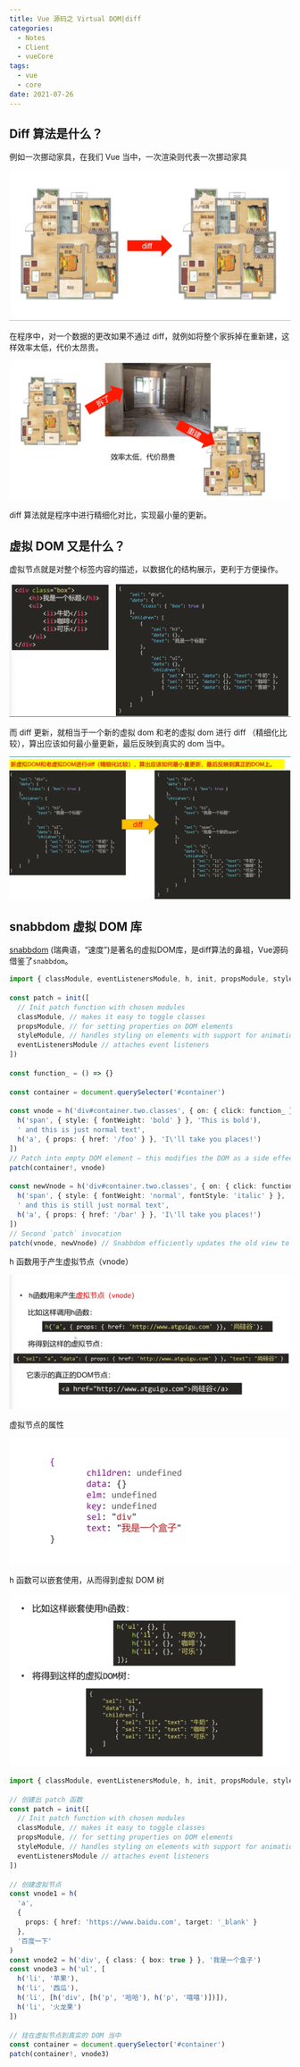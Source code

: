 ```yaml
---
title: Vue 源码之 Virtual DOM|diff
categories:
  - Notes
  - Client
  - vueCore
tags: 
  - vue
  - core
date: 2021-07-26
---
```


## Diff 算法是什么？

例如一次挪动家具，在我们 Vue 当中，一次渲染则代表一次挪动家具

![image-20220324194519246](./images/image-20220324194519246.png)

在程序中，对一个数据的更改如果不通过 diff，就例如将整个家拆掉在重新建，这样效率太低，代价太昂贵。

![image-20220324194644589](./images/image-20220324194644589.png)

diff 算法就是程序中进行精细化对比，实现最小量的更新。  

<!-- more -->

## 虚拟 DOM 又是什么？

虚拟节点就是对整个标签内容的描述，以数据化的结构展示，更利于方便操作。

![image-20220324195039337](./images/image-20220324195039337.png)

而 diff 更新，就相当于一个新的虚拟 dom 和老的虚拟 dom 进行 diff （精细化比较），算出应该如何最小量更新，最后反映到真实的 dom 当中。

![image-20220324201238240](./images/image-20220324201238240.png)

## snabbdom 虚拟 DOM 库

[snabbdom](https://github.com/snabbdom/snabbdom) (瑞典语，“速度”)是著名的虚拟DOM库，是diff算法的鼻祖，Vue源码借鉴了`snabbdom`。

~~~ts
import { classModule, eventListenersModule, h, init, propsModule, styleModule } from 'snabbdom'

const patch = init([
  // Init patch function with chosen modules
  classModule, // makes it easy to toggle classes
  propsModule, // for setting properties on DOM elements
  styleModule, // handles styling on elements with support for animations
  eventListenersModule // attaches event listeners
])

const function_ = () => {}

const container = document.querySelector('#container')

const vnode = h('div#container.two.classes', { on: { click: function_ } }, [
  h('span', { style: { fontWeight: 'bold' } }, 'This is bold'),
  ' and this is just normal text',
  h('a', { props: { href: '/foo' } }, 'I\'ll take you places!')
])
// Patch into empty DOM element – this modifies the DOM as a side effect
patch(container!, vnode)

const newVnode = h('div#container.two.classes', { on: { click: function_ } }, [
  h('span', { style: { fontWeight: 'normal', fontStyle: 'italic' } }, 'This is now italic type'),
  ' and this is still just normal text',
  h('a', { props: { href: '/bar' } }, 'I\'ll take you places!')
])
// Second `patch` invocation
patch(vnode, newVnode) // Snabbdom efficiently updates the old view to the new state
~~~

h 函数用于产生虚拟节点（vnode）

![image-20220324201757388](./images/image-20220324201757388.png)

虚拟节点的属性

![image-20220324202019065](./images/image-20220324202019065.png)

h 函数可以嵌套使用，从而得到虚拟 DOM 树

![image-20220324202832241](./images/image-20220324202832241.png)

~~~ts
import { classModule, eventListenersModule, h, init, propsModule, styleModule } from 'snabbdom'

// 创建出 patch 函数
const patch = init([
  // Init patch function with chosen modules
  classModule, // makes it easy to toggle classes
  propsModule, // for setting properties on DOM elements
  styleModule, // handles styling on elements with support for animations
  eventListenersModule // attaches event listeners
])

// 创建虚拟节点
const vnode1 = h(
  'a',
  {
    props: { href: 'https://www.baidu.com', target: '_blank' }
  },
  '百度一下'
)
const vnode2 = h('div', { class: { box: true } }, '我是一个盒子')
const vnode3 = h('ul', [
  h('li', '苹果'),
  h('li', '西瓜'),
  h('li', [h('div', [h('p', '哈哈'), h('p', '嘻嘻')])]),
  h('li', '火龙果')
])

// 挂在虚拟节点到真实的 DOM 当中
const container = document.querySelector('#container')
patch(container!, vnode3)
~~~